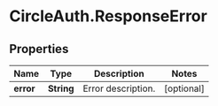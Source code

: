 # CircleAuth.ResponseError

## Properties
Name | Type | Description | Notes
------------ | ------------- | ------------- | -------------
**error** | **String** | Error description. | [optional] 

